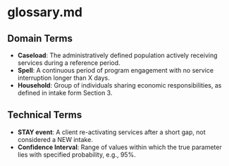# glossary.md

## Domain Terms

- **Caseload**: The administratively defined population actively receiving services during a reference period.
- **Spell**: A continuous period of program engagement with no service interruption longer than X days.
- **Household**: Group of individuals sharing economic responsibilities, as defined in intake form Section 3.

## Technical Terms

- **STAY event**: A client re-activating services after a short gap, not considered a NEW intake.
- **Confidence Interval**: Range of values within which the true parameter lies with specified probability, e.g., 95%.
